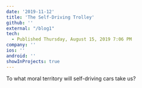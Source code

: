 ```yaml
---
date: '2019-11-12'
title: 'The Self-Driving Trolley'
github: ''
external: "/blog1" 
tech:
  - Published Thursday, August 15, 2019 7:06 PM
company: ''
ios: ''
android: ''
showInProjects: true
---
```


To what moral territory will self-driving cars take us?
